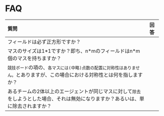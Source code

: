 # FAQ
|質問|回答|
|:-|:-|
|フィールドは必ず正方形ですか？||
|マスのサイズは1\*1ですか？即ち、n\*mのフィールドはn\*m個のマスを持ちますか？||
|`競技ボード`の項の、`各マスには(中略)点数の配置に対称性はありません。`とありますが、この場合における対称性とは何を指しますか？||
|あるチームの2体以上のエージェントが同じマスに対して`除去`をしようとした場合、それは無効になりますか？あるいは、単に除去されますか？||
